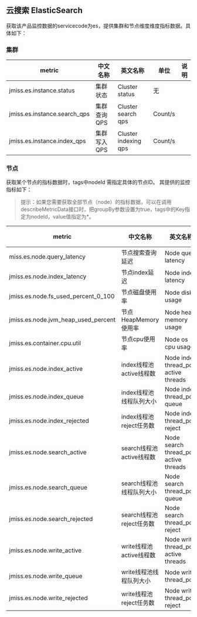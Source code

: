 ## 云搜索 ElasticSearch

获取该产品监控数据的servicecode为es，提供集群和节点维度维度指标数据。具体如下：

### 集群  

metric | 中文名称  | 英文名称 |单位 | 说明
---|--- |--- |--- |---
jmiss.es.instance.status | 集群状态 | Cluster status | 无 |
jmiss.es.instance.search_qps | 集群查询QPS  | Cluster search qps | Count/s|
jmiss.es.instance.index_qps|集群写入QPS | Cluster indexing qps | Count/s| 　


### 节点
获取某个节点的指标数据时，tags中nodeId 需指定具体的节点ID。 其提供的监控指标如下：  
> 提示：如果您需要获取全部节点（node）的指标数据，可以在调用describeMetricData接口时，把groupBy参数设置为true，tags中的Key指定为nodeId，value值指定为*。

metric | 中文名称  | 英文名称 |单位 | 说明
---|--- |--- |--- |---
miss.es.node.query_latency| 节点搜索查询延迟 | Node query latency| ms |
jmiss.es.node.index_latency | 节点index延迟 | Node index latency |ms|
jmiss.es.node.fs_used_percent_0_100| 节点磁盘使用率 | Node disk usage | % | 
jmiss.es.node.jvm_heap_used_percent | 节点HeapMemory使用率 | Node heap memory usage | % | 
jmiss.es.container.cpu.util | 节点cpu使用率 | Node os cpu usage | % |
jmiss.es.node.index_active| index线程池active线程数 |Node index thread_pool active threads |count|  
jmiss.es.node.index_queue | index线程池线程队列大小 | Node index thread_pool queue | count|  
jmiss.es.node.index_rejected | index线程池reject任务数 | Node index thread_pool reject | count| 
jmiss.es.node.search_active |search线程池active线程数| Node search thread_pool active threads | count| 
jmiss.es.node.search_queue | search线程池线程队列大小 | Node search thread_pool queue | count| 
jmiss.es.node.search_rejected |search线程池reject任务数 | Node search thread_pool reject | count| 
jmiss.es.node.write_active | write线程池active线程数 | Node write thread_pool active threads | count| 
jmiss.es.node.write_queue| write线程池线程队列大小 |Node write thread_pool | count|  | 
jmiss.es.node.write_rejected |write线程池reject任务数| Node write thread_pool reject | count| 

